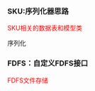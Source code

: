 ### SKU:序列化器思路

<font color='red'>SKU相关的数据表和模型类</font>

序列化

### FDFS：自定义FDFS接口

<font color='red'>FDFS文件存储</font>